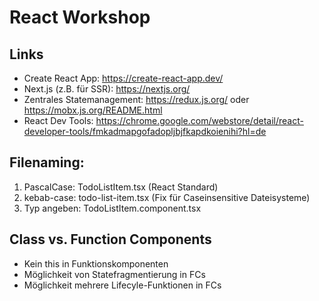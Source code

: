 # React Workshop

## Links

- Create React App: https://create-react-app.dev/
- Next.js (z.B. für SSR): https://nextjs.org/
- Zentrales Statemanagement: https://redux.js.org/ oder https://mobx.js.org/README.html
- React Dev Tools: https://chrome.google.com/webstore/detail/react-developer-tools/fmkadmapgofadopljbjfkapdkoienihi?hl=de

## Filenaming:

1. PascalCase: TodoListItem.tsx (React Standard)
1. kebab-case: todo-list-item.tsx (Fix für Caseinsensitive Dateisysteme)
1. Typ angeben: TodoListItem.component.tsx

## Class vs. Function Components

- Kein this in Funktionskomponenten
- Möglichkeit von Statefragmentierung in FCs
- Möglichkeit mehrere Lifecyle-Funktionen in FCs
